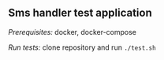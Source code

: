 ## Sms handler test application
*Prerequisites:* docker, docker-compose

*Run tests:* clone repository and run `./test.sh`
